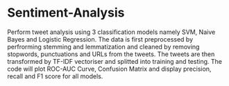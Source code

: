 # Sentiment-Analysis

Perform tweet analysis using 3 classification models namely SVM, Naive Bayes and Logistic Regression. 
The data is first preprocessed by perfrorming stemming and lemmatization and cleaned by removing stopwords, punctuations and URLs from the tweets.
The tweets are then transformed by TF-IDF vectoriser and splitted into training and testing.
The code will plot ROC-AUC Curve, Confusion Matrix and display precision, recall and F1 score for all models.
